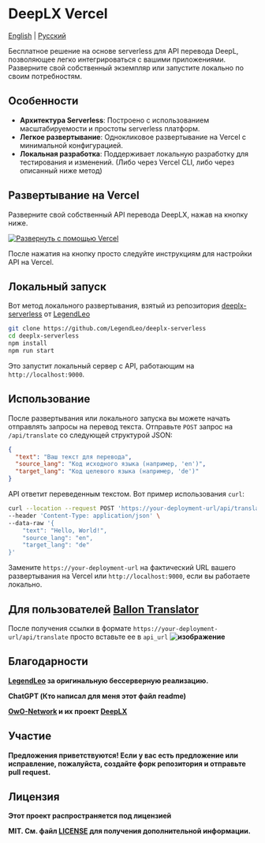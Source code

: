 
# DeepLX Vercel

[English](README.md) | [Русский](README_RU.md)

Бесплатное решение на основе serverless для API перевода DeepL, позволяющее легко интегрироваться с вашими приложениями. Разверните свой собственный экземпляр или запустите локально по своим потребностям.

## Особенности

- **Архитектура Serverless**: Построено с использованием масштабируемости и простоты serverless платформ.
- **Легкое развертывание**: Однокликовое развертывание на Vercel с минимальной конфигурацией.
- **Локальная разработка**: Поддерживает локальную разработку для тестирования и изменений. (Либо через Vercel CLI, либо через описанный ниже метод)

## Развертывание на Vercel

Разверните свой собственный API перевода DeepLX, нажав на кнопку ниже.

[![Развернуть с помощью Vercel](https://vercel.com/button)](https://vercel.com/new/clone?repository-url=https%3A%2F%2Fgithub.com%2Fbropines%2FDeeplx-vercel)

После нажатия на кнопку просто следуйте инструкциям для настройки API на Vercel.

## Локальный запуск

Вот метод локального развертывания, взятый из репозитория [deeplx-serverless](https://github.com/LegendLeo/deeplx-serverless/) от [LegendLeo](https://github.com/LegendLeo)

```bash
git clone https://github.com/LegendLeo/deeplx-serverless
cd deeplx-serverless
npm install
npm run start
```

Это запустит локальный сервер с API, работающим на `http://localhost:9000`.

## Использование

После развертывания или локального запуска вы можете начать отправлять запросы на перевод текста. Отправьте `POST` запрос на `/api/translate` со следующей структурой JSON:

```json
{
  "text": "Ваш текст для перевода",
  "source_lang": "Код исходного языка (например, 'en')",
  "target_lang": "Код целевого языка (например, 'de')"
}
```

API ответит переведенным текстом. Вот пример использования `curl`:

```bash
curl --location --request POST 'https://your-deployment-url/api/translate' \
--header 'Content-Type: application/json' \
--data-raw '{
    "text": "Hello, World!",
    "source_lang": "en",
    "target_lang": "de"
}'
```

Замените `https://your-deployment-url` на фактический URL вашего развертывания на Vercel или `http://localhost:9000`, если вы работаете локально.

## Для пользователей [Ballon Translator](https://github.com/dmMaze/BallonsTranslator)
После получения ссылки в формате `https://your-deployment-url/api/translate` просто вставьте ее в `api_url`
<b>
![изображение](https://github.com/bropines/Deeplx-vercel/assets/57861007/335afdf4-2c3c-4970-b266-2cabdb5c7931)


## Благодарности
[LegendLeo](https://github.com/LegendLeo) за оригинальную бессерверную реализацию.

ChatGPT (Кто написал для меня этот файл readme)

[OwO-Network](https://github.com/OwO-Network) и их проект [DeepLX](https://github.com/OwO-Network/)

## Участие

Предложения приветствуются! Если у вас есть предложение или исправление, пожалуйста, создайте форк репозитория и отправьте pull request.

## Лицензия

Этот проект распространяется под лицензией

 MIT. См. файл [LICENSE](LICENSE) для получения дополнительной информации.
